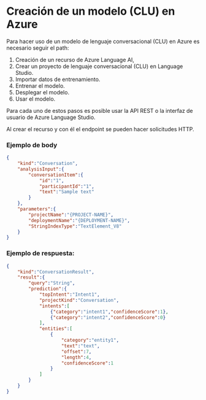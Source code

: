 # Creación de un modelo (CLU) en Azure

Para hacer uso de un modelo de lenguaje conversacional (CLU) en Azure es necesario seguir el path:

1. Creación de un recurso de Azure Language AI, 
2. Crear un proyecto de lenguaje conversacional (CLU) en Language Studio.
3. Importar datos de entrenamiento.
4. Entrenar el modelo.
5. Desplegar el modelo.
6. Usar el modelo.

Para cada uno de estos pasos es posible usar la API REST o la interfaz de usuario de Azure Language Studio.

Al crear el recurso y con él el endpoint se pueden hacer solicitudes HTTP. 

### Ejemplo de body

```json
{
    "kind":"Conversation",
    "analysisInput":{
        "conversationItem":{
            "id":"1",
            "participantId":"1",
            "text":"Sample text"
        }
    },
    "parameters":{
        "projectName":"{PROJECT-NAME}",
        "deploymentName":"{DEPLOYMENT-NAME}",
        "StringIndexType":"TextElement_V8"
    }
}
```

### Ejemplo de respuesta:

```json
{
    "kind":"ConversationResult",
    "result":{
        "query":"String",
        "prediction":{
            "topIntent":"Intent1",
            "projectKind":"Conversation",
            "intents":[
                {"category":"intent1","confidenceScore":1},
                {"category":"intent2","confidenceScore":0}
            ],
            "entities":[
                {
                    "category":"entity1",
                    "text":"text",
                    "offset":7,
                    "length":4,
                    "confidenceScore":1
                }
            ]
        }
    }
}
```
